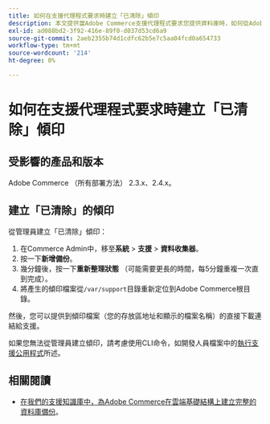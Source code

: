 ```yaml
---
title: 如何在支援代理程式要求時建立「已清除」傾印
description: 本文提供當Adobe Commerce支援代理程式要求您提供資料庫時，如何從Adobe Commerce管理員建立「已清除」傾印（備份）和程式碼的相關資訊。 此傾印會排除您的媒體檔案，以加速處理過程，並產生更小的檔案。 進行資料庫備份時，所有敏感資料都會經過雜湊處理。
exl-id: ad088bd2-3f92-416e-89f0-d037d53cd6a9
source-git-commit: 2aeb2355b74d1cdfc62b5e7c5aa04fcd0a654733
workflow-type: tm+mt
source-wordcount: '214'
ht-degree: 0%

---
```


# 如何在支援代理程式要求時建立「已清除」傾印


## 受影響的產品和版本

Adobe Commerce （所有部署方法） 2.3.x、2.4.x。

## 建立「已清除」的傾印

從管理員建立「已清除」傾印：

1. 在Commerce Admin中，移至&#x200B;**系統** > **支援** > **資料收集器**。
1. 按一下&#x200B;**新增備份**。
1. 幾分鐘後，按一下&#x200B;**重新整理狀態** （可能需要更長的時間，每5分鐘重複一次直到完成）。
1. 將產生的傾印檔案從`/var/support`目錄重新定位到Adobe Commerce根目錄。

然後，您可以提供到傾印檔案（您的存放區地址和顯示的檔案名稱）的直接下載連結給支援。

如果您無法從管理員建立傾印，請考慮使用CLI命令，如開發人員檔案中的[執行支援公用程式](https://experienceleague.adobe.com/en/docs/commerce-operations/configuration-guide/cli/run-support-utilities)所述。

## 相關閱讀

* [在我們的支援知識庫中，為Adobe Commerce在雲端基礎結構上建立完整的資料庫備份](/help/how-to/general/create-database-dump-on-cloud.md)。
